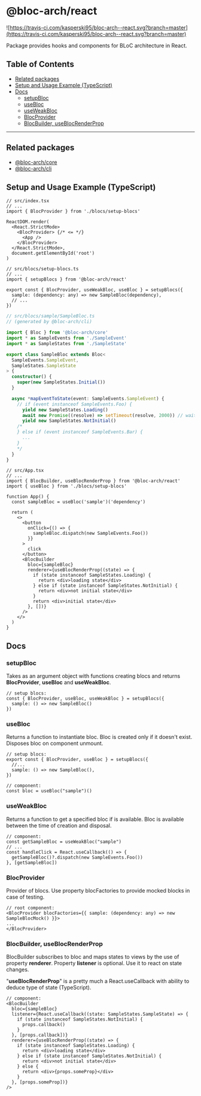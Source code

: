 # @bloc-arch/react <!-- omit in toc -->
![https://travis-ci.com/kasperski95/bloc-arch--react.svg?branch=master](https://travis-ci.com/kasperski95/bloc-arch--react.svg?branch=master)

Package provides hooks and components for BLoC architecture in React. 

## Table of Contents <!-- omit in toc -->
- [Related packages](#related-packages)
- [Setup and Usage Example (TypeScript)](#setup-and-usage-example-typescript)
- [Docs](#docs)
  - [setupBloc](#setupbloc)
  - [useBloc](#usebloc)
  - [useWeakBloc](#useweakbloc)
  - [BlocProvider](#blocprovider)
  - [BlocBuilder, useBlocRenderProp](#blocbuilder-useblocrenderprop)

---

## Related packages
- [@bloc-arch/core](https://www.npmjs.com/package/@bloc-arch/core)
- [@bloc-arch/cli](https://www.npmjs.com/package/@bloc-arch/cli)

## Setup and Usage Example (TypeScript)

```tsx
// src/index.tsx
// ...
import { BlocProvider } from './blocs/setup-blocs'

ReactDOM.render(
  <React.StrictMode>
    <BlocProvider> {/* <= */}
      <App />
    </BlocProvider>
  </React.StrictMode>,
  document.getElementById('root')
)
```

```tsx
// src/blocs/setup-blocs.ts
// ...
import { setupBlocs } from '@bloc-arch/react'

export const { BlocProvider, useWeakBloc, useBloc } = setupBlocs({
  sample: (dependency: any) => new SampleBloc(dependency),
  // ...
})
```

```ts
// src/blocs/sample/SampleBloc.ts
// (generated by @bloc-arch/cli)

import { Bloc } from '@bloc-arch/core'
import * as SampleEvents from './SampleEvent'
import * as SampleStates from './SampleState'

export class SampleBloc extends Bloc<
  SampleEvents.SampleEvent,
  SampleStates.SampleState
> {
  constructor() {
    super(new SampleStates.Initial())
  }

  async *mapEventToState(event: SampleEvents.SampleEvent) {
    // if (event instanceof SampleEvents.Foo) {
      yield new SampleStates.Loading()
      await new Promise((resolve) => setTimeout(resolve, 2000)) // wait 2s
      yield new SampleStates.NotInitial()
    /* 
    } else if (event instanceof SampleEvents.Bar) {
      ...
    }
    */
  }
}

```

```tsx
// src/App.tsx
// ...
import { BlocBuilder, useBlocRenderProp } from '@bloc-arch/react'
import { useBloc } from './blocs/setup-blocs'

function App() {
  const sampleBloc = useBloc('sample')('dependency')

  return (
    <>
      <button
        onClick={() => {
          sampleBloc.dispatch(new SampleEvents.Foo())
        }}
      >
        click
      </button>
      <BlocBuilder
        bloc={sampleBloc}
        renderer={useBlocRenderProp((state) => {
          if (state instanceof SampleStates.Loading) {
            return <div>loading state</div>
          } else if (state instanceof SampleStates.NotInitial) {
            return <div>not initial state</div>
          }
          return <div>initial state</div>
        }, [])}
      />
    </>
  )
}
```

## Docs
### setupBloc
Takes as an argument object with functions creating blocs and returns **BlocProvider**, **useBloc** and **useWeakBloc**.
```tsx
// setup blocs:
const { BlocProvider, useBloc, useWeakBloc } = setupBlocs({
  sample: () => new SampleBloc()
})
```

### useBloc
Returns a function to instantiate bloc. Bloc is created only if it doesn't exist. Disposes bloc on component unmount.
```tsx
// setup blocs:
export const { BlocProvider, useBloc } = setupBlocs({
  //...
  sample: () => new SampleBloc(),
})

// component:
const bloc = useBloc("sample")()
```

### useWeakBloc
Returns a function to get a specified bloc if is available. Bloc is available between the time of creation and disposal.
```tsx
// component:
const getSampleBloc = useWeakBloc("sample")
// ...
const handleClick = React.useCallback(() => {
  getSampleBloc()?.dispatch(new SampleEvents.Foo())
}, [getSampleBloc])
```

### BlocProvider
Provider of blocs. Use property blocFactories to provide mocked blocks in case of testing.
```tsx
// root component:
<BlocProvider blocFactories={{ sample: (dependency: any) => new SampleBlocMock() }}>
...
</BlocProvider>
```

### BlocBuilder, useBlocRenderProp
BlocBuilder subscribes to bloc and maps states to views by the use of property **renderer**. Property **listener** is optional. Use it to react on state changes.

"**useBlocRenderProp**" is a pretty much a React.useCallback with ability to deduce type of state (TypeScript).
```tsx
// component:
<BlocBuilder
  bloc={sampleBloc}
  listener={React.useCallback((state: SampleStates.SampleState) => {
    if (state instanceof SampleStates.NotInitial) {
      props.callback()
    }
  }, [props.callback])}
  renderer={useBlocRenderProp((state) => {
    if (state instanceof SampleStates.Loading) {
      return <div>loading state</div>
    } else if (state instanceof SampleStates.NotInitial) {
      return <div>not initial state</div>
    } else {
      return <div>{props.someProp}</div>
    }
  }, [props.someProp])}
/>
```
